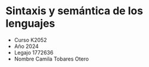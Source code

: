 # Sintaxis y semántica de los lenguajes
- Curso K2052
- Año 2024
- Legajo 1772636
- Nombre Camila Tobares Otero

